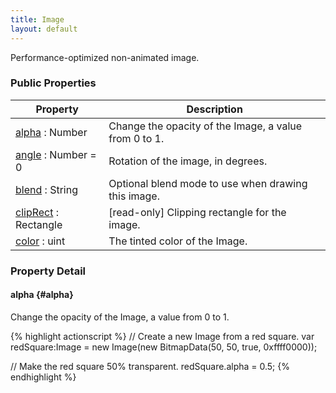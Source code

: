 ```yaml
---
title: Image
layout: default
---
```


Performance-optimized non-animated image.

### Public Properties

<table class="table table-striped">
  <thead>
    <tr>
      <th>Property</th>
      <th>Description</th>
    </tr>
  </thead>
  <tbody>
    <tr>
      <td><a href="#alpha">alpha</a> : Number</td>
      <td>Change the opacity of the Image, a value from 0 to 1.</td>
    </tr>
    <tr>
      <td><a href="#">angle</a> : Number = 0</td>
      <td>Rotation of the image, in degrees.</td>
    </tr>
    <tr>
      <td><a href="#">blend</a> : String</td>
      <td>Optional blend mode to use when drawing this image.</td>
    </tr>
    <tr>
      <td><a href="#">clipRect</a> : Rectangle</td>
      <td>[read-only] Clipping rectangle for the image.</td>
    </tr>
    <tr>
      <td><a href="#">color</a> : uint</td>
      <td>The tinted color of the Image.</td>
    </tr>
  </tbody>
</table>

### Property Detail

#### alpha {#alpha}

Change the opacity of the Image, a value from 0 to 1.

{% highlight actionscript %}
// Create a new Image from a red square.
var redSquare:Image = new Image(new BitmapData(50, 50, true, 0xffff0000));

// Make the red square 50% transparent.
redSquare.alpha = 0.5;
{% endhighlight %}